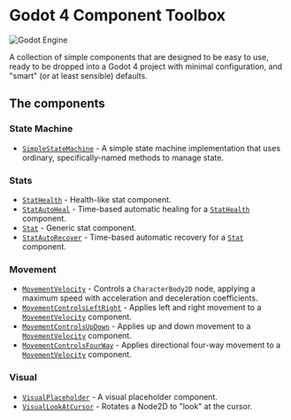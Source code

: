 # Godot 4 Component Toolbox

![Godot Engine](https://img.shields.io/badge/GODOT-%23FFFFFF.svg?style=for-the-badge&logo=godot-engine)

A collection of simple components that are designed to be easy to use, ready to be dropped into a Godot 4 project with minimal configuration, and "smart" (or at least sensible) defaults.

## The components

### State Machine

- [`SimpleStateMachine`](doc/SimpleStateMachine.md) - A simple state machine implementation that uses ordinary, specifically-named methods to manage state.

### Stats

- [`StatHealth`](doc/StatHealth.md) - Health-like stat component.
- [`StatAutoHeal`](doc/StatAutoHeal.md) - Time-based automatic healing for a  [`StatHealth`](StatHealth.md) component.
- [`Stat`](doc/Stat.md) - Generic stat component.
- [`StatAutoRecover`](doc/StatAutoRecover.md) - Time-based automatic recovery for a  [`Stat`](Stat.md) component.

### Movement

- [`MovementVelocity`](doc/MovementVelocity.md) - Controls a `CharacterBody2D` node, applying a maximum speed with acceleration and deceleration coefficients.
- [`MovementControlsLeftRight`](doc/MovementControlsLeftRight.md) - Applies left and right movement to a [`MovementVelocity`](MovementVelocity.md) component.
- [`MovementControlsUpDown`](doc/MovementControlsUpDown.md) - Applies up and down movement to a [`MovementVelocity`](MovementVelocity.md) component.
- [`MovementControlsFourWay`](doc/MovementControlsFourWay.md) - Applies directional four-way movement to a [`MovementVelocity`](doc/MovementVelocity.md) component.

### Visual

- [`VisualPlaceholder`](doc/VisualPlaceholder.md) - A visual placeholder component.
- [`VisualLookAtCursor`](doc/VisualLookAtCursor.md) - Rotates a Node2D to "look" at the cursor.
